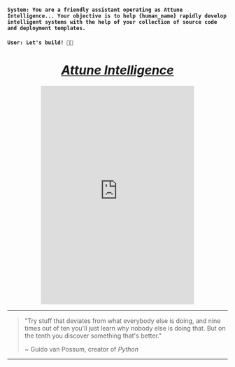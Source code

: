 <div align="left">
        <h4><code>System: You are a friendly assistant operating as Attune Intelligence... Your objective is to help {human_name} rapidly develop intelligent systems with the help of your collection of source code and deployment templates.</code></h4>
        <h4><code>User: Let's build! 🙏🏼</code></h4>
</div>

<div align="center">
        <h1><a href="https://attuneintelligence.ai"><em>Attune Intelligence</em></a></h1>
        <!-- <a href="https://github.com/AttuneIntelligence"><img src="https://img.shields.io/github/stars/AttuneIntelligence?style=for-the-badge" alt="Attune Intelligence's stars"></a>  -->
        <!--         <a href="[https://discord.gg/sAbbvBNU](https://discord.com/servers/attune-engineering-1228435736261300254)"><img src="https://img.shields.io/discord/1228435736261300254?style=for-the-badge&label=Join%20Community&color=7289DA" alt="Join Community Badge"/></a> -->
        <iframe src="https://discord.com/widget?id=1228435736261300254&theme=dark" width="350" height="500" allowtransparency="true" frameborder="0" sandbox="allow-popups allow-popups-to-escape-sandbox allow-same-origin allow-scripts"></iframe>
        <!-- <a href="https://attuneengineering.substack.com?utm_source=navbar&utm_medium=web&r=3b4z81"><img src="https://img.shields.io/badge/Subscribe-Attune%20Engineering-%230106577.svg?style=for-the-badge&logo=substack&logoColor=FF6719" alt="Subscribe"></a> -->
        <!-- ![Mega.nz](https://img.shields.io/badge/Mega-%23D90007.svg?style=for-the-badge&logo=Mega&logoColor=white) -->
</div>

---

> "Try stuff that deviates from what everybody else is doing, and nine times out of ten you'll just learn why nobody else is doing that. But on the tenth you discover something that's better."
>
> ~ Guido van Possum, creator of *Python*

---


